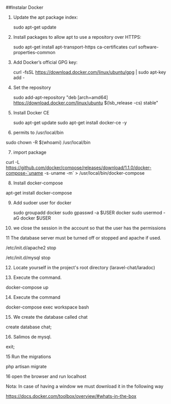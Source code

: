 ##Instalar Docker

1. Update the apt package index:
	
	sudo apt-get update

2. Install packages to allow apt to use a repository over HTTPS:

	sudo apt-get install apt-transport-https ca-certificates curl software-properties-common

3. Add Docker’s official GPG key:

	curl -fsSL https://download.docker.com/linux/ubuntu/gpg | sudo apt-key add -

4. Set the repository

	sudo add-apt-repository "deb [arch=amd64] https://download.docker.com/linux/ubuntu $(lsb_release -cs) stable"

5. Install Docker CE
	
	sudo apt-get update
	sudo apt-get install docker-ce -y
 
6. permits to /usr/local/bin

sudo chown -R $(whoami) /usr/local/bin

7. import package

curl -L https://github.com/docker/compose/releases/download/1.1.0/docker-compose-`uname -s`-`uname -m` > /usr/local/bin/docker-compose

8. Install docker-compose

apt-get install docker-compose

9. Add sudoer user for docker
	
	sudo groupadd docker
	sudo gpasswd -a $USER docker
	sudo usermod -aG docker $USER
  
10. we close the session in the account so that the user has the permissions


11 The database server must be turned off or stopped and apache if used.

/etc/init.d/apache2 stop

/etc/init.d/mysql stop

12. Locate yourself in the project's root directory (laravel-chat/laradoc)

13. Execute the command.

docker-compose up

14. Execute the command

docker-compose exec workspace bash

15. We create the database called chat

create database chat;

16. Salimos de mysql.

exit;

15 Run the migrations

php artisan migrate

16 open the browser and run localhost


Nota: In case of having a window we must download it in the following way

https://docs.docker.com/toolbox/overview/#whats-in-the-box



